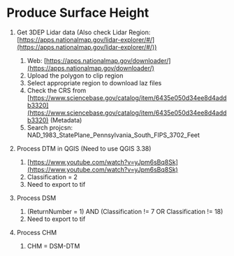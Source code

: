 # Produce Surface Height

1. Get 3DEP Lidar data (Also check Lidar Region: [https://apps.nationalmap.gov/lidar-explorer/#/](https://apps.nationalmap.gov/lidar-explorer/#/))
    1. Web: [https://apps.nationalmap.gov/downloader/](https://apps.nationalmap.gov/downloader/)
    2. Upload the polygon to clip region
    3. Select appropriate region to download laz files
    4. Check the CRS from [https://www.sciencebase.gov/catalog/item/6435e050d34ee8d4addb3320](https://www.sciencebase.gov/catalog/item/6435e050d34ee8d4addb3320) (Metadata)
    5. Search projcsn: <projcsn>NAD_1983_StatePlane_Pennsylvania_South_FIPS_3702_Feet</projcsn>

1. Process DTM in QGIS (Need to use QGIS 3.38)
    1. [https://www.youtube.com/watch?v=yJpm6sBq8Sk](https://www.youtube.com/watch?v=yJpm6sBq8Sk)
    2. Classification = 2
    3. Need to export to tif
       
2. Process DSM
    1. (ReturnNumber = 1) AND (Classification != 7 OR Classification != 18)
    2. Need to export to tif
       
3. Process CHM
    1. CHM = DSM-DTM

